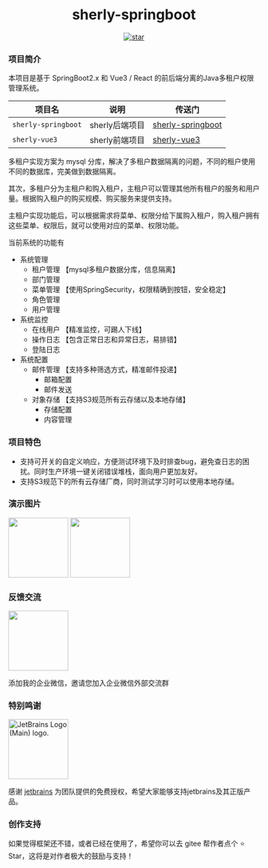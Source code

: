 <h1 align="center">sherly-springboot</h1>
<p align="center">
	<a href='https://gitee.com/guzi499/universal-practice-repository/stargazers'><img src='https://gitee.com/guzi499/universal-practice-repository/badge/star.svg?theme=dark' alt='star'></img></a>
</p>

### 项目简介

本项目是基于 SpringBoot2.x 和 Vue3 / React 的前后端分离的Java多租户权限管理系统。

| 项目名              | 说明                     | 传送门                                                                                                                                 |
|--------------------|--------------------------|------------------------------------------------------|
| `sherly-springboot`| sherly后端项目           | [sherly-springboot](https://gitee.com/guzi499/sherly-springboot) |
| `sherly-vue3`      | sherly前端项目           | [sherly-vue3](https://gitee.com/guzi499/sherly-vue3)       |

多租户实现方案为 mysql 分库，解决了多租户数据隔离的问题，不同的租户使用不同的数据库，完美做到数据隔离。

其次，多租户分为主租户和购入租户，主租户可以管理其他所有租户的服务和用户量。根据购入租户的购买规模、购买服务来提供支持。

主租户实现功能后，可以根据需求将菜单、权限分给下属购入租户，购入租户拥有这些菜单、权限后，就可以使用对应的菜单、权限功能。

当前系统的功能有
- 系统管理
  - 租户管理  【mysql多租户数据分库，信息隔离】
  - 部门管理
  - 菜单管理  【使用SpringSecurity，权限精确到按钮，安全稳定】
  - 角色管理
  - 用户管理
- 系统监控
  - 在线用户  【精准监控，可踢人下线】
  - 操作日志  【包含正常日志和异常日志，易排错】
  - 登陆日志
- 系统配置
  - 邮件管理  【支持多种筛选方式，精准邮件投递】
    - 邮箱配置
    - 邮件发送
  - 对象存储  【支持S3规范所有云存储以及本地存储】
    - 存储配置
    - 内容管理

### 项目特色
- 支持可开关的自定义响应，方便测试环境下及时排查bug，避免查日志的困扰。同时生产环境一键关闭错误堆栈，面向用户更加友好。
- 支持S3规范下的所有云存储厂商，同时测试学习时可以使用本地存储。

### 演示图片
<img height="120" src="https://gitee.com/guzi499/sherly-springboot/raw/develop/sherly-springboot/display-image/login.png">
<img height="120" src="https://gitee.com/guzi499/sherly-springboot/raw/develop/sherly-springboot/display-image/menu.png">


### 反馈交流
<img height="120" src="https://gitee.com/guzi499/sherly-springboot/raw/develop/sherly-springboot/wx.jpg">

添加我的企业微信，邀请您加入企业微信外部交流群

### 特别鸣谢
<img width="120" src="https://resources.jetbrains.com/storage/products/company/brand/logos/jb_beam.png" alt="JetBrains Logo (Main) logo.">

感谢 [jetbrains](https://jb.gg/OpenSourceSupport/?from=sherly-springboot "jetbrains") 为团队提供的免费授权，希望大家能够支持jetbrains及其正版产品。

### 创作支持
如果觉得框架还不错，或者已经在使用了，希望你可以去 gitee 帮作者点个 ⭐ Star，这将是对作者极大的鼓励与支持！
